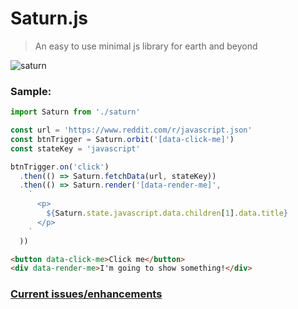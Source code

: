 # Saturn.js

> An easy to use minimal js library for earth and beyond

![saturn](https://d3jkudlc7u70kh.cloudfront.net/saturn-facts.jpg)

### Sample:

```javascript
import Saturn from './saturn'

const url = 'https://www.reddit.com/r/javascript.json'
const btnTrigger = Saturn.orbit('[data-click-me]')
const stateKey = 'javascript'

btnTrigger.on('click')
  .then(() => Saturn.fetchData(url, stateKey))
  .then(() => Saturn.render('[data-render-me]',
    `
      <p>
        ${Saturn.state.javascript.data.children[1].data.title}
      </p>
    `
  ))
```

```html
<button data-click-me>Click me</button>
<div data-render-me>I'm going to show something!</div>
```

### [Current issues/enhancements](https://github.com/mdxprograms/saturn.js/issues)